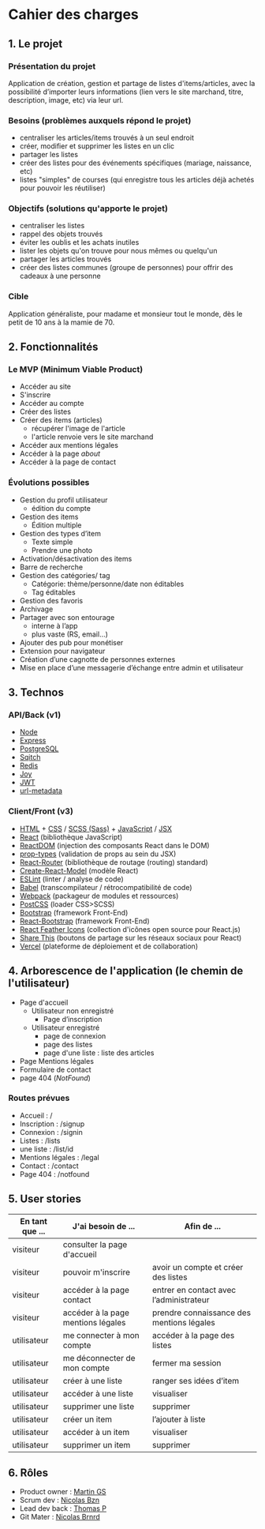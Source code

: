 # Cahier des charges

## 1. Le projet

### Présentation du projet

Application de création, gestion et partage de listes d'items/articles, avec la possibilité d’importer leurs informations (lien vers le site marchand, titre, description, image, etc) via leur url.

### Besoins (problèmes auxquels répond le projet)

- centraliser les articles/items trouvés à un seul endroit
- créer, modifier et supprimer les listes en un clic
- partager les listes
- créer des listes pour des événements spécifiques (mariage, naissance, etc)
- listes "simples" de courses (qui enregistre tous les articles déjà achetés pour pouvoir les réutiliser)

### Objectifs (solutions qu'apporte le projet)

- centraliser les listes
- rappel des objets trouvés
- éviter les oublis et les achats inutiles
- lister les objets qu'on trouve pour nous mêmes ou quelqu'un
- partager les articles trouvés
- créer des listes communes (groupe de personnes) pour offrir des cadeaux à une personne

### Cible

Application généraliste, pour madame et monsieur tout le monde, dès le petit de 10 ans à la mamie de 70.

## 2. Fonctionnalités

### Le MVP (Minimum Viable Product)

- Accéder au site
- S'inscrire
- Accéder au compte
- Créer des listes
- Créer des items (articles)
  - récupérer l'image de l'article
  - l'article renvoie vers le site marchand
- Accéder aux mentions légales
- Accéder à la page *about*
- Accéder à la page de contact

### Évolutions possibles

- Gestion du profil utilisateur
  - édition du compte
- Gestion des items
  - Édition multiple
- Gestion des types d’item
  - Texte simple
  - Prendre une photo
- Activation/désactivation des items
- Barre de recherche
- Gestion des catégories/ tag
  - Catégorie: thème/personne/date non éditables
  - Tag éditables
- Gestion des favoris
- Archivage
- Partager avec son entourage
  - interne à l’app
  - plus vaste (RS, email…)
- Ajouter des pub pour monétiser
- Extension pour navigateur
- Création d’une cagnotte de personnes externes
- Mise en place d’une messagerie d’échange entre admin et utilisateur

## 3. Technos

### API/Back (v1)

- [Node](https://nodejs.org)
- [Express](https://expressjs.com)
- [PostgreSQL](https://www.postgresql.org/)
- [Sqitch](https://sqitch.org/)
- [Redis](https://redis.io/)
- [Joy](https://joi.dev/)
- [JWT](https://jwt.io/)
- [url-metadata](https://github.com/laurengarcia/url-metadata)

### Client/Front (v3)

- [HTML](https://www.w3.org/html/) + [CSS](https://www.w3.org/Style/CSS/) / [SCSS (Sass)](https://sass-lang.com/) + [JavaScript](https://developer.mozilla.org/fr/docs/Web/JavaScript) / [JSX](https://fr.reactjs.org/docs/introducing-jsx.html)
- [React](https://reactjs.org/) (bibliothèque JavaScript)
- [ReactDOM](https://fr.reactjs.org/docs/react-dom.html) (injection des composants React dans le DOM)
- [prop-types](https://github.com/facebook/prop-types) (validation de props au sein du JSX)
- [React-Router](https://reactrouter.com/) (bibliothèque de routage (routing) standard)
- [Create-React-Model](https://create-react-app.dev/) (modèle React)
- [ESLint](https://eslint.org/) (linter / analyse de code)
- [Babel](https://babeljs.io/) (transcompilateur / rétrocompatibilité de code)
- [Webpack](https://webpack.js.org/) (packageur de modules et ressources)
- [PostCSS](https://postcss.org/) (loader CSS>SCSS)
- [Bootstrap](https://getbootstrap.com/) (framework Front-End)
- [React-Bootstrap](https://react-bootstrap.github.io) (framework Front-End)
- [React Feather Icons](https://feathericons.com/) (collection d'icônes open source pour React.js)
- [Share This](https://github.com/sharethis-github/sharethis-reactjs) (boutons de partage sur les réseaux sociaux pour React)
- [Vercel](https://vercel.com) (plateforme de déploiement et de collaboration)

## 4. Arborescence de l'application (le chemin de l'utilisateur)

- Page d'accueil
  - Utilisateur non enregistré
    - Page d’inscription
  - Utilisateur enregistré
    - page de connexion
    - page des listes
    - page d'une liste : liste des articles
- Page Mentions légales
- Formulaire de contact
- page 404 (*NotFound*)

### Routes prévues

- Accueil : /
- Inscription : /signup
- Connexion : /signin
- Listes : /lists
- une liste : /list/id
- Mentions légales : /legal
- Contact : /contact
- Page 404 : /notfound

## 5. User stories

| En tant que ... | J'ai besoin de ...                 | Afin de ...                               |
| --------------- | ---------------------------------- | ----------------------------------------- |
| visiteur        | consulter la page d'accueil        |                                           |
| visiteur        | pouvoir m'inscrire                 | avoir un compte et créer des listes       |
| visiteur        | accéder à la page contact          | entrer en contact avec l’administrateur   |
| visiteur        | accéder à la page mentions légales | prendre connaissance des mentions légales |
| utilisateur     | me connecter à mon compte          | accéder à la page des listes              |
| utilisateur     | me déconnecter de mon compte       | fermer ma session                         |
| utilisateur     | créer à une liste                  | ranger ses idées d’item                   |
| utilisateur     | accéder à une liste                | visualiser                                |
| utilisateur     | supprimer une liste                | supprimer                                 |
| utilisateur     | créer un item                      | l’ajouter à liste                         |
| utilisateur     | accéder à un item                  | visualiser                                |
| utilisateur     | supprimer un item                  | supprimer                                 |

## 6. Rôles

- Product owner : [Martin GS](https://github.com/Martin-GS)
- Scrum dev : [Nicolas Bzn](https://github.com/NicolasBNZ)
- Lead dev back : [Thomas P](https://github.com/gibsonshelby)
- Git Mater : [Nicolas Brnrd](https://github.com/Nicolas-B06)